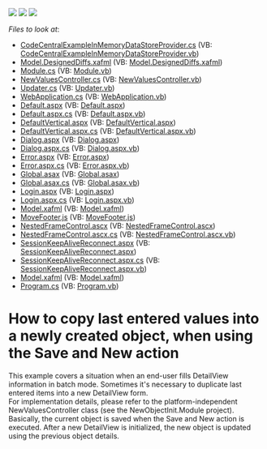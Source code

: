 <!-- default badges list -->
![](https://img.shields.io/endpoint?url=https://codecentral.devexpress.com/api/v1/VersionRange/128588450/10.1.4%2B)
[![](https://img.shields.io/badge/Open_in_DevExpress_Support_Center-FF7200?style=flat-square&logo=DevExpress&logoColor=white)](https://supportcenter.devexpress.com/ticket/details/E2484)
[![](https://img.shields.io/badge/📖_How_to_use_DevExpress_Examples-e9f6fc?style=flat-square)](https://docs.devexpress.com/GeneralInformation/403183)
<!-- default badges end -->
<!-- default file list -->
*Files to look at*:

* [CodeCentralExampleInMemoryDataStoreProvider.cs](./CS/NewObjectInit.Module/CodeCentralExampleInMemoryDataStoreProvider.cs) (VB: [CodeCentralExampleInMemoryDataStoreProvider.vb](./VB/NewObjectInit.Module/CodeCentralExampleInMemoryDataStoreProvider.vb))
* [Model.DesignedDiffs.xafml](./CS/NewObjectInit.Module/Model.DesignedDiffs.xafml) (VB: [Model.DesignedDiffs.xafml](./VB/NewObjectInit.Module/Model.DesignedDiffs.xafml))
* [Module.cs](./CS/NewObjectInit.Module/Module.cs) (VB: [Module.vb](./VB/NewObjectInit.Module/Module.vb))
* [NewValuesController.cs](./CS/NewObjectInit.Module/NewValuesController.cs) (VB: [NewValuesController.vb](./VB/NewObjectInit.Module/NewValuesController.vb))
* [Updater.cs](./CS/NewObjectInit.Module/Updater.cs) (VB: [Updater.vb](./VB/NewObjectInit.Module/Updater.vb))
* [WebApplication.cs](./CS/NewObjectInit.Web/ApplicationCode/WebApplication.cs) (VB: [WebApplication.vb](./VB/NewObjectInit.Web/ApplicationCode/WebApplication.vb))
* [Default.aspx](./CS/NewObjectInit.Web/Default.aspx) (VB: [Default.aspx](./VB/NewObjectInit.Web/Default.aspx))
* [Default.aspx.cs](./CS/NewObjectInit.Web/Default.aspx.cs) (VB: [Default.aspx.vb](./VB/NewObjectInit.Web/Default.aspx.vb))
* [DefaultVertical.aspx](./CS/NewObjectInit.Web/DefaultVertical.aspx) (VB: [DefaultVertical.aspx](./VB/NewObjectInit.Web/DefaultVertical.aspx))
* [DefaultVertical.aspx.cs](./CS/NewObjectInit.Web/DefaultVertical.aspx.cs) (VB: [DefaultVertical.aspx.vb](./VB/NewObjectInit.Web/DefaultVertical.aspx.vb))
* [Dialog.aspx](./CS/NewObjectInit.Web/Dialog.aspx) (VB: [Dialog.aspx](./VB/NewObjectInit.Web/Dialog.aspx))
* [Dialog.aspx.cs](./CS/NewObjectInit.Web/Dialog.aspx.cs) (VB: [Dialog.aspx.vb](./VB/NewObjectInit.Web/Dialog.aspx.vb))
* [Error.aspx](./CS/NewObjectInit.Web/Error.aspx) (VB: [Error.aspx](./VB/NewObjectInit.Web/Error.aspx))
* [Error.aspx.cs](./CS/NewObjectInit.Web/Error.aspx.cs) (VB: [Error.aspx.vb](./VB/NewObjectInit.Web/Error.aspx.vb))
* [Global.asax](./CS/NewObjectInit.Web/Global.asax) (VB: [Global.asax](./VB/NewObjectInit.Web/Global.asax))
* [Global.asax.cs](./CS/NewObjectInit.Web/Global.asax.cs) (VB: [Global.asax.vb](./VB/NewObjectInit.Web/Global.asax.vb))
* [Login.aspx](./CS/NewObjectInit.Web/Login.aspx) (VB: [Login.aspx](./VB/NewObjectInit.Web/Login.aspx))
* [Login.aspx.cs](./CS/NewObjectInit.Web/Login.aspx.cs) (VB: [Login.aspx.vb](./VB/NewObjectInit.Web/Login.aspx.vb))
* [Model.xafml](./CS/NewObjectInit.Web/Model.xafml) (VB: [Model.xafml](./VB/NewObjectInit.Web/Model.xafml))
* [MoveFooter.js](./CS/NewObjectInit.Web/MoveFooter.js) (VB: [MoveFooter.js](./VB/NewObjectInit.Web/MoveFooter.js))
* [NestedFrameControl.ascx](./CS/NewObjectInit.Web/NestedFrameControl.ascx) (VB: [NestedFrameControl.ascx](./VB/NewObjectInit.Web/NestedFrameControl.ascx))
* [NestedFrameControl.ascx.cs](./CS/NewObjectInit.Web/NestedFrameControl.ascx.cs) (VB: [NestedFrameControl.ascx.vb](./VB/NewObjectInit.Web/NestedFrameControl.ascx.vb))
* [SessionKeepAliveReconnect.aspx](./CS/NewObjectInit.Web/SessionKeepAliveReconnect.aspx) (VB: [SessionKeepAliveReconnect.aspx](./VB/NewObjectInit.Web/SessionKeepAliveReconnect.aspx))
* [SessionKeepAliveReconnect.aspx.cs](./CS/NewObjectInit.Web/SessionKeepAliveReconnect.aspx.cs) (VB: [SessionKeepAliveReconnect.aspx.vb](./VB/NewObjectInit.Web/SessionKeepAliveReconnect.aspx.vb))
* [Model.xafml](./CS/NewObjectInit.Win/Model.xafml) (VB: [Model.xafml](./VB/NewObjectInit.Win/Model.xafml))
* [Program.cs](./CS/NewObjectInit.Win/Program.cs) (VB: [Program.vb](./VB/NewObjectInit.Win/Program.vb))
<!-- default file list end -->
# How to copy last entered values into a newly created object, when using the Save and New action


<p>This example covers a situation when an end-user fills DetailView information in batch mode. Sometimes it's necessary to duplicate last entered items into a new DetailView form.<br />
For implementation details, please refer to the platform-independent NewValuesController class (see the NewObjectInit.Module project).<br />
Basically, the current object is saved when the Save and New action is executed. After a new DetailView is initialized, the new object is updated using the previous object details.</p>

<br/>



